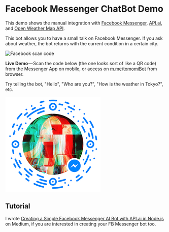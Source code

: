 # Facebook Messenger ChatBot Demo

This demo shows the manual integration with [Facebook Messenger](https://developers.facebook.com/),
[API.ai](https://console.api.ai), and [Open Weather Map API](http://openweathermap.org/).

This bot allows you to have a small talk on Facebook Messenger.
If you ask about weather, the bot returns with the current condition in a certain city.

![Facebook scan code](https://github.com/girliemac/fb-apiai-bot-demo/blob/master/public/images/fb-bot.gif)



**Live Demo** — Scan the code below (the one looks sort of like a QR code) from the Messenger App on mobile, or access on [m.me/tomomiBot](https://www.messenger.com/t/tomomiBot/) from browser.

Try telling the bot, "Hello", "Who are you?", "How is the weather in Tokyo?", etc.

![Facebook scan code](https://raw.githubusercontent.com/girliemac/fb-apiai-bot-demo/master/public/images/messenger-scan-code.png)



## Tutorial

I wrote [Creating a Simple Facebook Messenger AI Bot with API.ai in Node.js](https://medium.com/@girlie_mac/creating-a-simple-facebook-messenger-ai-bot-with-api-ai-in-node-js-50ae2fa5c80d#.f3sftnyqm) on Medium, if you are interested in creating your FB Messenger bot too.

